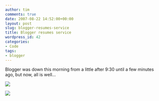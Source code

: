 ```yaml
---
author: tim
comments: true
date: 2007-08-22 14:52:00+00:00
layout: post
slug: blogger-resumes-service
title: Blogger resumes service
wordpress_id: 42
categories:
- Code
tags:
- blogger
---
```


Blogger was down this morning from a little after 9:30 until a few minutes ago, but now, all is well...  
  
  


![](http://lh4.google.com/timothy.broder/RsxMBZE6BPI/AAAAAAAAKns/34s5L2TNEj0/s400/blogger_down1.jpg?imgdl=1)  
  

![](http://lh5.google.com/timothy.broder/RsxMBpE6BQI/AAAAAAAAKn0/1OuOzxtuga0/s400/blogger_down2.jpg?imgdl=1)
